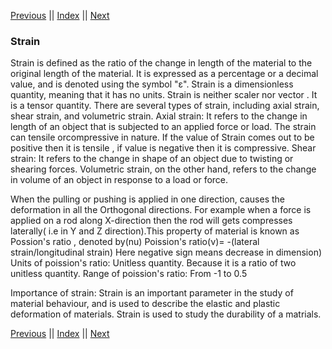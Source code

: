 [Previous](Displacement.md) || [Index](../../index.md) || [Next](StrainField.md)

### Strain

Strain is defined as the ratio of the change
in length of the material to the original
length of the material.  It is expressed as
a percentage or a decimal value, and is
denoted using the symbol "ε".  Strain is a
dimensionless quantity, meaning that it has
no units.
Strain is neither scaler nor vector . It is a tensor 
quantity.
There are several types of strain, including
axial strain, shear strain, and volumetric
strain. 
 Axial strain: It refers to the change
in length of an object that is subjected to
an applied force or load. The strain can tensile
orcompressive in nature. If the value of 
Strain comes out to be positive then it is tensile , 
if value is negative then it is compressive.
Shear strain: It refers to the change in shape of an object
due to twisting or shearing forces. 
Volumetric strain, on the other hand, refers
to the change in volume of an object in
response to a load or force.

When the pulling or pushing is applied in one
direction, causes the deformation in all the 
Orthogonal directions. For example when a force 
is applied on a rod along X-direction then the 
rod will gets compresses laterally( i.e in Y and Z 
direction).This property of material is known as 
Possion's ratio , denoted by(nu)
 Poission's ratio(ν)= -(lateral strain/longitudinal strain)
Here negative sign means decrease in dimension)
Units of poission's ratio: Unitless quantity. Because
it is a ratio of two unitless quantity.
Range of poission's ratio: From -1 to 0.5
 
Importance of strain:
Strain is an important parameter in the
study of material behaviour, and is used to
describe the elastic and plastic deformation
of materials. Strain is used to study the durability 
of a matrials.

[Previous](Displacement.md) || [Index](../../index.md) || [Next](StrainField.md)


